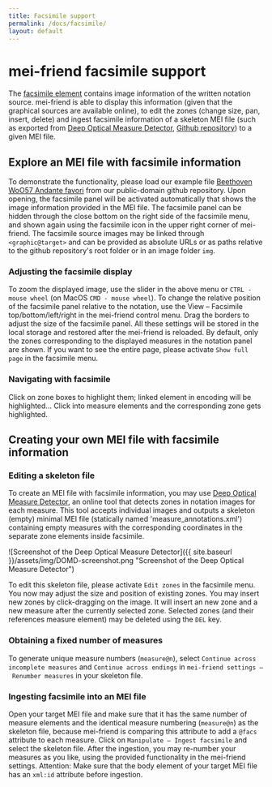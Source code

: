 ```yaml
---
title: Facsimile support
permalink: /docs/facsimile/
layout: default
---
```

# mei-friend facsimile support

The [facsimile element](https://music-encoding.org/guidelines/v4/elements/facsimile) contains image information of the written notation source. mei-friend is able to display this information (given that the graphical sources are available online), to edit the zones (change size, pan, insert, delete) and ingest facsimile information of a skeleton MEI file (such as exported from [Deep Optical Measure Detector](https://measure-detector.edirom.de/), [Github repository](https://github.com/OMR-Research/MeasureDetector)) to a given MEI file.

## Explore an MEI file with facsimile information
To demonstrate the functionality, please load our example file [Beethoven WoO57 Andante favori](https://mei-friend.mdw.ac.at/?notationOrientation=top&notationProportion=.6&facsimileOrientation=left&facsimileProportion=.45&breaks=line&file=https://raw.githubusercontent.com/trompamusic-encodings/Beethoven_Op76_BreitkopfHaertel/master/Beethoven_Op76-Breitkopf-Haertel.mei) from our public-domain github repository. Upon opening, the facsimile panel will be activated automatically that shows the image information provided in the MEI file. The facsimile panel can be hidden through the close bottom on the right side of the facsimile menu, and shown again using the facsimile icon in the upper right corner of mei-friend. The facsimile source images may be linked through `<graphic@target>` and can be provided as absolute URLs or as paths relative to the github repository's root folder or in an image folder `img`.

### Adjusting the facsimile display

To zoom the displayed image, use the slider in the above menu or `CTRL - mouse wheel` (on MacOS `CMD - mouse wheel`). To change the relative position of the facsimile panel relative to the notation, use the View – Facsimile top/bottom/left/right in the mei-friend control menu. Drag the borders to adjust the size of the facsimile panel. All these settings will be stored in the local storage and restored after the mei-friend is reloaded. By default, only the zones corresponding to the displayed measures in the notation panel are shown. If you want to see the entire page, please activate `Show full page` in the facsimile menu.

### Navigating with facsimile

Click on zone boxes to highlight them; linked element in encoding will be highlighted... Click into measure elements and the corresponding zone gets highlighted.



## Creating your own MEI file with facsimile information

### Editing a skeleton file
To create an MEI file with facsimile information, you may use [Deep Optical Measure Detector](https://measure-detector.edirom.de/), an online tool that detects zones in notation images for each measure. This tool accepts individual images and outputs a skeleton (empty) minimal MEI file (statically named 'measure_annotations.xml') containing empty measures with the corresponding coordinates in the separate zone elements inside facsimile. 



![Screenshot of the Deep Optical Measure Detector]({{ site.baseurl }}/assets/img/DOMD-screenshot.png "Screenshot of the Deep Optical Measure Detector")

To edit this skeleton file, please activate `Edit zones` in the facsimile menu. You now may adjust the size and position of existing zones. You may insert new zones by click-dragging on the image. It will insert an new zone and a new measure after the currently selected zone. Selected zones (and their references measure element) may be deleted using the `DEL` key.
### Obtaining a fixed number of measures

To generate unique measure numbers (`measure@n`), select `Continue across incomplete measures` and `Continue across endings` in `mei-friend settings – Renumber measures` in your skeleton file. 

### Ingesting facsimile into an MEI file

Open your target MEI file and make sure that it has the same number of measure elements and the identical measure numbering (`measure@n`) as the skeleton file, because mei-friend is comparing this attribute to add a `@facs` attribute to each measure. Click on `Manipulate – Ingest facsimile` and select the skeleton file. After the ingestion, you may re-number your measures as you like, using the provided functionality in the mei-friend settings. Attention: Make sure that the body element of your target MEI file has an `xml:id` attribute before ingestion.


